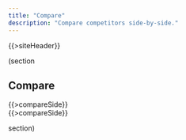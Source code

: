 ```yaml
---
title: "Compare"
description: "Compare competitors side-by-side."
---
```


{{>siteHeader}}

(section

## Compare

<div class="grid stack fill-2 items-y-stretch" x-data="DATA">
  <div>{{>compareSide}}</div>
  <div>{{>compareSide}}</div>
</div>

section)

<script>
  const DATA = {{{json}}};

  console.log(DATA);

  const selectProfile = (element) => {
    const profileId = element.value;

    console.log(profileId);
  };
</script>
